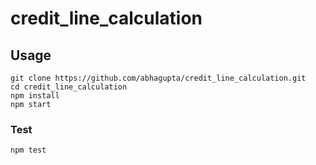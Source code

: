 # credit_line_calculation

## Usage
``` 
git clone https://github.com/abhagupta/credit_line_calculation.git
cd credit_line_calculation
npm install
npm start
```

### Test
``` 
npm test
```
